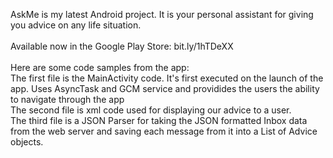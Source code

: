 AskMe is my latest Android project. It is your personal assistant for giving you advice on any life situation.</br></br>
Available now in the Google Play Store: bit.ly/1hTDeXX</br></br>
Here are some code samples from the app: </br>
The first file is the MainActivity code. It's first executed on the launch of the app. Uses AsyncTask and GCM service and  providides the users the ability to navigate through the app </br>
The second file is xml code used for displaying our advice to a user. </br>
The third file is a JSON Parser for taking the JSON formatted Inbox data from the web server and saving each message from it into a List of Advice objects.
